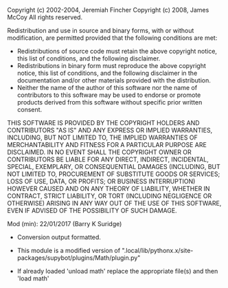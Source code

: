 
Copyright (c) 2002-2004, Jeremiah Fincher
Copyright (c) 2008, James McCoy
All rights reserved.

Redistribution and use in source and binary forms, with or without
modification, are permitted provided that the following conditions are met:

  * Redistributions of source code must retain the above copyright notice,
    this list of conditions, and the following disclaimer.
  * Redistributions in binary form must reproduce the above copyright notice,
    this list of conditions, and the following disclaimer in the
    documentation and/or other materials provided with the distribution.
  * Neither the name of the author of this software nor the name of
    contributors to this software may be used to endorse or promote products
    derived from this software without specific prior written consent.

THIS SOFTWARE IS PROVIDED BY THE COPYRIGHT HOLDERS AND CONTRIBUTORS "AS IS"
AND ANY EXPRESS OR IMPLIED WARRANTIES, INCLUDING, BUT NOT LIMITED TO, THE
IMPLIED WARRANTIES OF MERCHANTABILITY AND FITNESS FOR A PARTICULAR PURPOSE
ARE DISCLAIMED.  IN NO EVENT SHALL THE COPYRIGHT OWNER OR CONTRIBUTORS BE
LIABLE FOR ANY DIRECT, INDIRECT, INCIDENTAL, SPECIAL, EXEMPLARY, OR
CONSEQUENTIAL DAMAGES (INCLUDING, BUT NOT LIMITED TO, PROCUREMENT OF
SUBSTITUTE GOODS OR SERVICES; LOSS OF USE, DATA, OR PROFITS; OR BUSINESS
INTERRUPTION) HOWEVER CAUSED AND ON ANY THEORY OF LIABILITY, WHETHER IN
CONTRACT, STRICT LIABILITY, OR TORT (INCLUDING NEGLIGENCE OR OTHERWISE)
ARISING IN ANY WAY OUT OF THE USE OF THIS SOFTWARE, EVEN IF ADVISED OF THE
POSSIBILITY OF SUCH DAMAGE.



Mod (min): 22/01/2017 (Barry K Suridge)

  * Conversion output formatted.

  * This module is a modified version of ".local/lib/pythonx.x/site-packages/supybot/plugins/Math/plugin.py"
  * If already loaded 'unload math' replace the appropriate file(s) and then 'load math'

